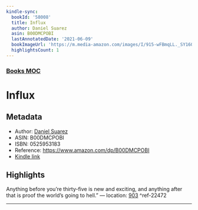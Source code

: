 ```yaml
---
kindle-sync:
  bookId: '58008'
  title: Influx
  author: Daniel Suarez
  asin: B00DMCPOBI
  lastAnnotatedDate: '2021-06-09'
  bookImageUrl: 'https://m.media-amazon.com/images/I/915-wFBmqLL._SY160.jpg'
  highlightsCount: 1
---
```

### [Books MOC](Books%20MOC.md)

# Influx

## Metadata
* Author: [Daniel Suarez](https://www.amazon.comundefined)
* ASIN: B00DMCPOBI
* ISBN: 0525953183
* Reference: https://www.amazon.com/dp/B00DMCPOBI
* [Kindle link](kindle://book?action=open&asin=B00DMCPOBI)

## Highlights
Anything before you’re thirty-five is new and exciting, and anything after that is proof the world’s going to hell.” — location: [903](kindle://book?action=open&asin=B00DMCPOBI&location=903) ^ref-22472

---
